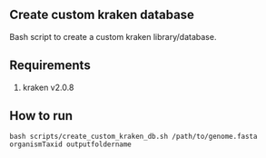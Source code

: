 ## Create custom kraken database

Bash script to create a custom kraken library/database.

## Requirements

1) kraken v2.0.8

## How to run

```
bash scripts/create_custom_kraken_db.sh /path/to/genome.fasta organismTaxid outputfoldername
```

